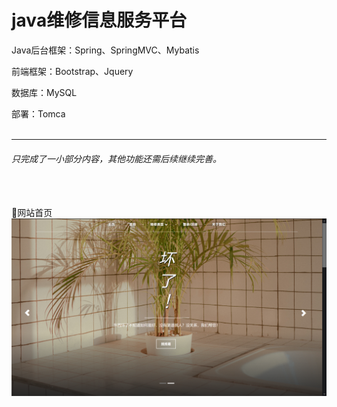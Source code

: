 # java维修信息服务平台

Java后台框架：Spring、SpringMVC、Mybatis

前端框架：Bootstrap、Jquery

数据库：MySQL

部署：Tomca
<br>
<br>
<hr>
<h6>只完成了一小部分内容，其他功能还需后续继续完善。</h6>
<br>
<br>
🎣网站首页
<img src="web/images/首页.png">





